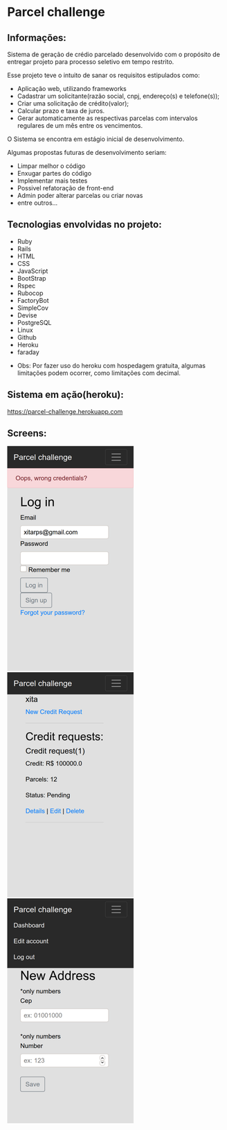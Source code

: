 # Parcel challenge

## Informações:
Sistema de geração de crédio parcelado desenvolvido com o propósito de entregar projeto para processo seletivo em tempo restrito.

Esse projeto teve o intuito de sanar os requisitos estipulados como:

* Aplicação web, utilizando frameworks
* Cadastrar um solicitante(razão social, cnpj, endereço(s) e telefone(s));
* Criar uma solicitação de crédito(valor);
* Calcular prazo e taxa de juros.
* Gerar automaticamente as respectivas parcelas com intervalos regulares de um mês entre os vencimentos.

O Sistema se encontra em estágio inicial de desenvolvimento.

Algumas propostas futuras de desenvolvimento seriam:
* Limpar melhor o código
* Enxugar partes do código
* Implementar mais testes
* Possivel refatoração de front-end
* Admin poder alterar parcelas ou criar novas
* entre outros...

## Tecnologias envolvidas no projeto:
* Ruby
* Rails
* HTML
* CSS
* JavaScript
* BootStrap
* Rspec
* Rubocop
* FactoryBot
* SimpleCov
* Devise
* PostgreSQL
* Linux
* Github
* Heroku
* faraday

- Obs: Por fazer uso do heroku com hospedagem gratuita, algumas limitações podem ocorrer, como limitações com decimal.

## Sistema em ação(heroku):

https://parcel-challenge.herokuapp.com

## Screens:

![login](git_images/prints/log_in.png)
![credit](git_images/prints/credit.png)
![address](git_images/prints/address.png)

